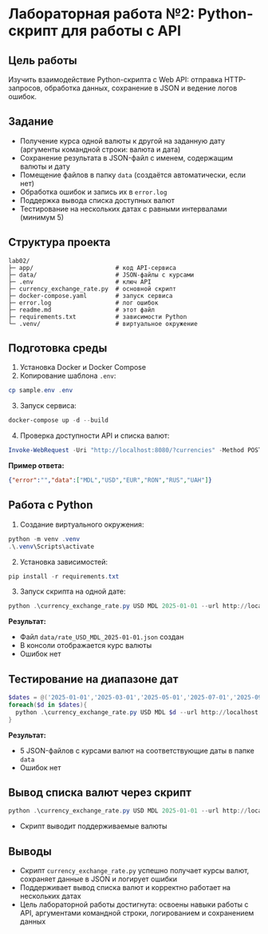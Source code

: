 # Лабораторная работа №2: Python-скрипт для работы с API

## Цель работы
Изучить взаимодействие Python-скрипта с Web API: отправка HTTP-запросов, обработка данных, сохранение в JSON и ведение логов ошибок.

## Задание

- Получение курса одной валюты к другой на заданную дату (аргументы командной строки: валюта и дата)
- Сохранение результата в JSON-файл с именем, содержащим валюты и дату
- Помещение файлов в папку `data` (создаётся автоматически, если нет)
- Обработка ошибок и запись их в `error.log`
- Поддержка вывода списка доступных валют
- Тестирование на нескольких датах с равными интервалами (минимум 5)

## Структура проекта

```
lab02/
├─ app/                       # код API-сервиса
├─ data/                      # JSON-файлы с курсами
├─ .env                       # ключ API
├─ currency_exchange_rate.py  # основной скрипт
├─ docker-compose.yaml        # запуск сервиса
├─ error.log                  # лог ошибок
├─ readme.md                  # этот файл
├─ requirements.txt           # зависимости Python
└─ .venv/                     # виртуальное окружение
```

## Подготовка среды

1. Установка Docker и Docker Compose
2. Копирование шаблона `.env`:

```powershell
cp sample.env .env
```

3. Запуск сервиса:

```powershell
docker-compose up -d --build
```

4. Проверка доступности API и списка валют:

```powershell
Invoke-WebRequest -Uri "http://localhost:8080/?currencies" -Method POST -Body "key=EXAMPLE_API_KEY"
```

**Пример ответа:**

```json
{"error":"","data":["MDL","USD","EUR","RON","RUS","UAH"]}
```

## Работа с Python

1. Создание виртуального окружения:

```powershell
python -m venv .venv
.\.venv\Scripts\activate
```

2. Установка зависимостей:

```powershell
pip install -r requirements.txt
```

3. Запуск скрипта на одной дате:

```powershell
python .\currency_exchange_rate.py USD MDL 2025-01-01 --url http://localhost:8080 --api-key EXAMPLE_API_KEY
```

**Результат:**
- Файл `data/rate_USD_MDL_2025-01-01.json` создан
- В консоли отображается курс валюты
- Ошибок нет

## Тестирование на диапазоне дат

```powershell
$dates = @('2025-01-01','2025-03-01','2025-05-01','2025-07-01','2025-09-01')
foreach($d in $dates){
  python .\currency_exchange_rate.py USD MDL $d --url http://localhost:8080 --api-key EXAMPLE_API_KEY
}
```

**Результат:**
- 5 JSON-файлов с курсами валют на соответствующие даты в папке `data`
- Ошибок нет

## Вывод списка валют через скрипт

```powershell
python .\currency_exchange_rate.py USD MDL 2025-01-01 --url http://localhost:8080 --api-key EXAMPLE_API_KEY --list-currencies
```

- Скрипт выводит поддерживаемые валюты

## Выводы

- Скрипт `currency_exchange_rate.py` успешно получает курсы валют, сохраняет данные в JSON и логирует ошибки
- Поддерживает вывод списка валют и корректно работает на нескольких датах
- Цель лабораторной работы достигнута: освоены навыки работы с API, аргументами командной строки, логированием и сохранением данных

